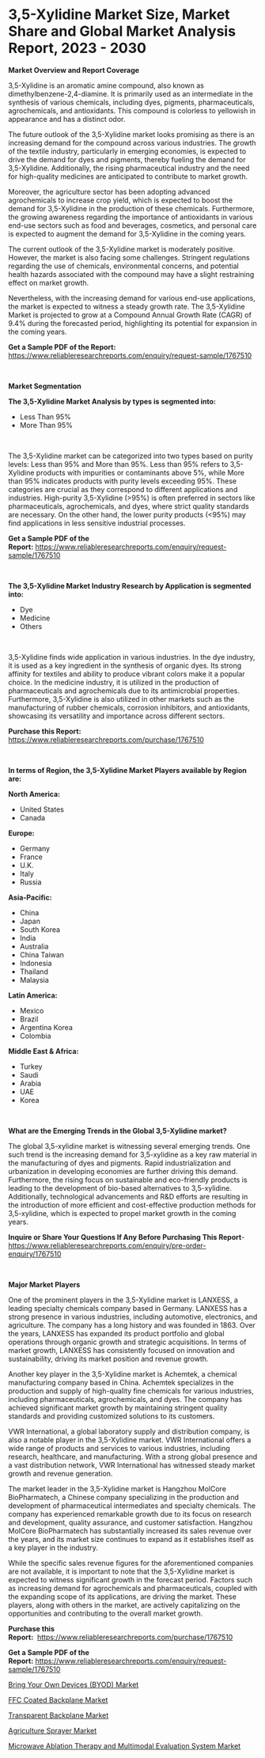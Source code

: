 <p><h1>3,5-Xylidine Market Size, Market Share and Global Market Analysis Report, 2023 - 2030</h1></p><p><strong>Market Overview and Report Coverage</strong></p>
<p><p>3,5-Xylidine is an aromatic amine compound, also known as dimethylbenzene-2,4-diamine. It is primarily used as an intermediate in the synthesis of various chemicals, including dyes, pigments, pharmaceuticals, agrochemicals, and antioxidants. This compound is colorless to yellowish in appearance and has a distinct odor.</p><p>The future outlook of the 3,5-Xylidine market looks promising as there is an increasing demand for the compound across various industries. The growth of the textile industry, particularly in emerging economies, is expected to drive the demand for dyes and pigments, thereby fueling the demand for 3,5-Xylidine. Additionally, the rising pharmaceutical industry and the need for high-quality medicines are anticipated to contribute to market growth.</p><p>Moreover, the agriculture sector has been adopting advanced agrochemicals to increase crop yield, which is expected to boost the demand for 3,5-Xylidine in the production of these chemicals. Furthermore, the growing awareness regarding the importance of antioxidants in various end-use sectors such as food and beverages, cosmetics, and personal care is expected to augment the demand for 3,5-Xylidine in the coming years.</p><p>The current outlook of the 3,5-Xylidine market is moderately positive. However, the market is also facing some challenges. Stringent regulations regarding the use of chemicals, environmental concerns, and potential health hazards associated with the compound may have a slight restraining effect on market growth.</p><p>Nevertheless, with the increasing demand for various end-use applications, the market is expected to witness a steady growth rate. The 3,5-Xylidine Market is projected to grow at a Compound Annual Growth Rate (CAGR) of 9.4% during the forecasted period, highlighting its potential for expansion in the coming years.</p></p>
<p><strong>Get a Sample PDF of the Report:</strong> <a href="https://www.reliableresearchreports.com/enquiry/request-sample/1767510">https://www.reliableresearchreports.com/enquiry/request-sample/1767510</a></p>
<p>&nbsp;</p>
<p><strong>Market Segmentation</strong></p>
<p><strong>The 3,5-Xylidine Market Analysis by types is segmented into:</strong></p>
<p><ul><li>Less Than 95%</li><li>More Than 95%</li></ul></p>
<p>&nbsp;</p>
<p><p>The 3,5-Xylidine market can be categorized into two types based on purity levels: Less than 95% and More than 95%. Less than 95% refers to 3,5-Xylidine products with impurities or contaminants above 5%, while More than 95% indicates products with purity levels exceeding 95%. These categories are crucial as they correspond to different applications and industries. High-purity 3,5-Xylidine (>95%) is often preferred in sectors like pharmaceuticals, agrochemicals, and dyes, where strict quality standards are necessary. On the other hand, the lower purity products (<95%) may find applications in less sensitive industrial processes.</p></p>
<p><strong>Get a Sample PDF of the Report:</strong>&nbsp;<a href="https://www.reliableresearchreports.com/enquiry/request-sample/1767510">https://www.reliableresearchreports.com/enquiry/request-sample/1767510</a></p>
<p>&nbsp;</p>
<p><strong>The 3,5-Xylidine Market Industry Research by Application is segmented into:</strong></p>
<p><ul><li>Dye</li><li>Medicine</li><li>Others</li></ul></p>
<p>&nbsp;</p>
<p><p>3,5-Xylidine finds wide application in various industries. In the dye industry, it is used as a key ingredient in the synthesis of organic dyes. Its strong affinity for textiles and ability to produce vibrant colors make it a popular choice. In the medicine industry, it is utilized in the production of pharmaceuticals and agrochemicals due to its antimicrobial properties. Furthermore, 3,5-Xylidine is also utilized in other markets such as the manufacturing of rubber chemicals, corrosion inhibitors, and antioxidants, showcasing its versatility and importance across different sectors.</p></p>
<p><strong>Purchase this Report:</strong>&nbsp; <a href="https://www.reliableresearchreports.com/purchase/1767510">https://www.reliableresearchreports.com/purchase/1767510</a></p>
<p>&nbsp;</p>
<p><strong>In terms of Region, the 3,5-Xylidine Market Players available by Region are:</strong></p>
<p>
    <p> <strong> North America: </strong>
        <ul>
            <li>United States</li>
            <li>Canada</li>
        </ul>
        </p> 
    <p> <strong> Europe: </strong>
        <ul>
            <li>Germany</li>
            <li>France</li>
            <li>U.K.</li>
            <li>Italy</li>
            <li>Russia</li>
        </ul>
        </p> 
    <p> <strong> Asia-Pacific: </strong>
        <ul>
            <li>China</li>
            <li>Japan</li>
            <li>South Korea</li>
            <li>India</li>
            <li>Australia</li>
            <li>China Taiwan</li>
            <li>Indonesia</li>
            <li>Thailand</li>
            <li>Malaysia</li>
        </ul>
        </p> 
    <p> <strong> Latin America: </strong>
        <ul>
            <li>Mexico</li>
            <li>Brazil</li>
            <li>Argentina Korea</li>
            <li>Colombia</li>
        </ul>
        </p> 
    <p> <strong> Middle East & Africa: </strong>
        <ul>
            <li>Turkey</li>
            <li>Saudi</li>
            <li>Arabia</li>
            <li>UAE</li>
            <li>Korea</li>
        </ul>
    </p>
    </p>
<p>&nbsp;</p>
<p><strong>What are the Emerging Trends in the Global 3,5-Xylidine market?</strong></p>
<p><p>The global 3,5-xylidine market is witnessing several emerging trends. One such trend is the increasing demand for 3,5-xylidine as a key raw material in the manufacturing of dyes and pigments. Rapid industrialization and urbanization in developing economies are further driving this demand. Furthermore, the rising focus on sustainable and eco-friendly products is leading to the development of bio-based alternatives to 3,5-xylidine. Additionally, technological advancements and R&D efforts are resulting in the introduction of more efficient and cost-effective production methods for 3,5-xylidine, which is expected to propel market growth in the coming years.</p></p>
<p><strong>Inquire or Share Your Questions If Any Before Purchasing This Report</strong>- <a href="https://www.reliableresearchreports.com/enquiry/pre-order-enquiry/1767510">https://www.reliableresearchreports.com/enquiry/pre-order-enquiry/1767510</a></p>
<p>&nbsp;</p>
<p><strong>Major Market Players</strong></p>
<p><p>One of the prominent players in the 3,5-Xylidine market is LANXESS, a leading specialty chemicals company based in Germany. LANXESS has a strong presence in various industries, including automotive, electronics, and agriculture. The company has a long history and was founded in 1863. Over the years, LANXESS has expanded its product portfolio and global operations through organic growth and strategic acquisitions. In terms of market growth, LANXESS has consistently focused on innovation and sustainability, driving its market position and revenue growth.</p><p>Another key player in the 3,5-Xylidine market is Achemtek, a chemical manufacturing company based in China. Achemtek specializes in the production and supply of high-quality fine chemicals for various industries, including pharmaceuticals, agrochemicals, and dyes. The company has achieved significant market growth by maintaining stringent quality standards and providing customized solutions to its customers.</p><p>VWR International, a global laboratory supply and distribution company, is also a notable player in the 3,5-Xylidine market. VWR International offers a wide range of products and services to various industries, including research, healthcare, and manufacturing. With a strong global presence and a vast distribution network, VWR International has witnessed steady market growth and revenue generation.</p><p>The market leader in the 3,5-Xylidine market is Hangzhou MolCore BioPharmatech, a Chinese company specializing in the production and development of pharmaceutical intermediates and specialty chemicals. The company has experienced remarkable growth due to its focus on research and development, quality assurance, and customer satisfaction. Hangzhou MolCore BioPharmatech has substantially increased its sales revenue over the years, and its market size continues to expand as it establishes itself as a key player in the industry.</p><p>While the specific sales revenue figures for the aforementioned companies are not available, it is important to note that the 3,5-Xylidine market is expected to witness significant growth in the forecast period. Factors such as increasing demand for agrochemicals and pharmaceuticals, coupled with the expanding scope of its applications, are driving the market. These players, along with others in the market, are actively capitalizing on the opportunities and contributing to the overall market growth.</p></p>
<p><strong>Purchase this Report:</strong>&nbsp;&nbsp;<a href="https://www.reliableresearchreports.com/purchase/1767510">https://www.reliableresearchreports.com/purchase/1767510</a></p>
<p></p>
<p><strong>Get a Sample PDF of the Report:</strong>&nbsp;<a href="https://www.reliableresearchreports.com/enquiry/request-sample/1767510">https://www.reliableresearchreports.com/enquiry/request-sample/1767510</a></p>
<p><p><a href="https://medium.com/@dritasmani2022/bring-your-own-devices-byod-market-insight-market-trends-growth-forecasted-from-2023-to-2030-8b1ef3e1e22d">Bring Your Own Devices (BYOD) Market</a></p><p><a href="https://www.linkedin.com/pulse/ffc-coated-backplane-market-size-share-global-analysis/">FFC Coated Backplane Market</a></p><p><a href="https://www.linkedin.com/pulse/decoding-transparent-backplane-market-deep-dive-latest-trends/">Transparent Backplane Market</a></p><p><a href="https://medium.com/@besaosmani1903/agriculture-sprayer-nbsp-market-focuses-on-market-share-size-and-projected-forecast-till-2030-321860169705">Agriculture Sprayer Market</a></p><p><a href="https://www.linkedin.com/pulse/microwave-ablation-therapy-multimodal-evaluation-system-market/">Microwave Ablation Therapy and Multimodal Evaluation System Market</a></p></p>